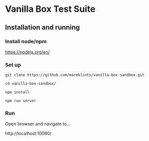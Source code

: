 # Vanilla Box Test Suite


## Installation and running

### Install node/npm

https://nodejs.org/en/

### Set up

```
git clone https://github.com/mareklints/vanilla-box-sandbox.git

cd vanilla-box-sandbox/

npm install

npm run server
```

### Run

Open browser and navigate to...

http://localhost:10080/
